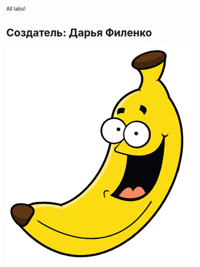<p>All labs!</p>
<h1>Создатель: Дарья Филенко </h1>
<a href="https://Dashik333.github.io/lab5/"><img src="lab5/img/img.jpg"></img></a>
